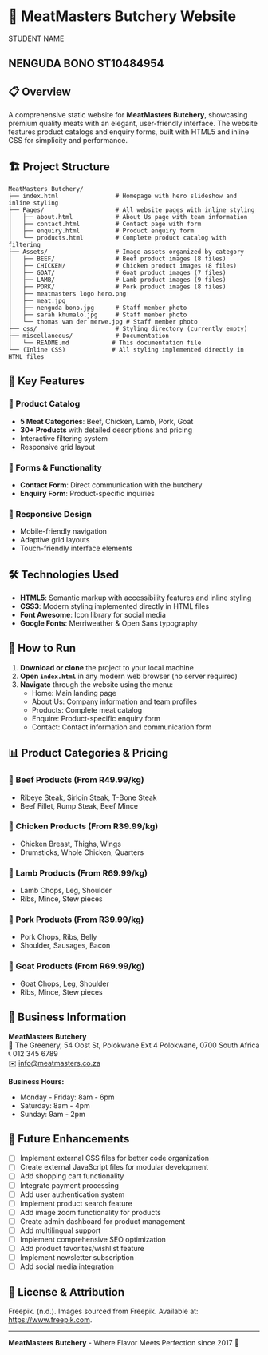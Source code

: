 # 🥩 MeatMasters Butchery Website 
STUDENT NAME 
## NENGUDA BONO ST10484954

## 📋 Overview
A comprehensive static website for **MeatMasters Butchery**, showcasing premium quality meats with an elegant, user-friendly interface. The website features product catalogs and enquiry forms, built with HTML5 and inline CSS for simplicity and performance.

## 🏗️ Project Structure

```
MeatMasters Butchery/
├── index.html                # Homepage with hero slideshow and inline styling
├── Pages/                    # All website pages with inline styling
│   ├── about.html            # About Us page with team information
│   ├── contact.html          # Contact page with form
│   ├── enquiry.html          # Product enquiry form
│   └── products.html         # Complete product catalog with filtering
├── Assets/                   # Image assets organized by category
│   ├── BEEF/                 # Beef product images (8 files)
│   ├── CHICKEN/              # Chicken product images (8 files)
│   ├── GOAT/                 # Goat product images (7 files)
│   ├── LAMB/                 # Lamb product images (9 files)
│   ├── PORK/                 # Pork product images (8 files)
│   ├── meatmasters logo hero.png
│   ├── meat.jpg
│   ├── nenguda bono.jpg      # Staff member photo
│   ├── sarah khumalo.jpg     # Staff member photo
│   └── thomas van der merwe.jpg # Staff member photo
├── css/                      # Styling directory (currently empty)
├── miscellaneous/            # Documentation
│   └── README.md            # This documentation file
└── (Inline CSS)             # All styling implemented directly in HTML files
```

## 🎯 Key Features

### 🛒 Product Catalog
- **5 Meat Categories**: Beef, Chicken, Lamb, Pork, Goat
- **30+ Products** with detailed descriptions and pricing
- Interactive filtering system
- Responsive grid layout

### 📝 Forms & Functionality
- **Contact Form**: Direct communication with the butchery
- **Enquiry Form**: Product-specific inquiries

### 📱 Responsive Design
- Mobile-friendly navigation
- Adaptive grid layouts
- Touch-friendly interface elements

## 🛠️ Technologies Used

- **HTML5**: Semantic markup with accessibility features and inline styling
- **CSS3**: Modern styling implemented directly in HTML files
- **Font Awesome**: Icon library for social media
- **Google Fonts**: Merriweather & Open Sans typography

## 🚀 How to Run

1. **Download or clone** the project to your local machine
2. **Open `index.html`** in any modern web browser (no server required)
3. **Navigate** through the website using the menu:
   - Home: Main landing page
   - About Us: Company information and team profiles
   - Products: Complete meat catalog
   - Enquire: Product-specific enquiry form
   - Contact: Contact information and communication form

## 📊 Product Categories & Pricing

### 🐄 Beef Products (From R49.99/kg)
- Ribeye Steak, Sirloin Steak, T-Bone Steak
- Beef Fillet, Rump Steak, Beef Mince

### 🐔 Chicken Products (From R39.99/kg)  
- Chicken Breast, Thighs, Wings
- Drumsticks, Whole Chicken, Quarters

### 🐑 Lamb Products (From R69.99/kg)
- Lamb Chops, Leg, Shoulder
- Ribs, Mince, Stew pieces

### 🐖 Pork Products (From R39.99/kg)
- Pork Chops, Ribs, Belly
- Shoulder, Sausages, Bacon

### 🐐 Goat Products (From R69.99/kg)
- Goat Chops, Leg, Shoulder
- Ribs, Mince, Stew pieces

## 🏢 Business Information

**MeatMasters Butchery**  
📍 The Greenery, 54 Oost St, Polokwane Ext 4 Polokwane, 0700 South Africa  
📞 012 345 6789  
✉️ info@meatmasters.co.za  

**Business Hours:**  
- Monday - Friday: 8am - 6pm  
- Saturday: 8am - 4pm  
- Sunday: 9am - 2pm  

## 📝 Future Enhancements

- [ ] Implement external CSS files for better code organization
- [ ] Create external JavaScript files for modular development
- [ ] Add shopping cart functionality
- [ ] Integrate payment processing
- [ ] Add user authentication system
- [ ] Implement product search feature
- [ ] Add image zoom functionality for products
- [ ] Create admin dashboard for product management
- [ ] Add multilingual support
- [ ] Implement comprehensive SEO optimization
- [ ] Add product favorites/wishlist feature
- [ ] Implement newsletter subscription
- [ ] Add social media integration

## 📄 License & Attribution

Freepik. (n.d.). Images sourced from Freepik. Available at: https://www.freepik.com.

---

**MeatMasters Butchery** - Where Flavor Meets Perfection since 2017 🥩
